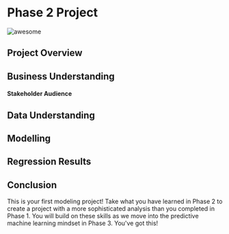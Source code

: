 # Phase 2 Project

![awesome](https://giphy.com/gifs/Explainly-art-animation-office-e8ik35i8LaO3BqRwY6)

## Project Overview

## Business Understanding
#### Stakeholder Audience

## Data Understanding

## Modelling

## Regression Results

## Conclusion

This is your first modeling project! Take what you have learned in Phase 2 to create a project with a more sophisticated analysis than you completed in Phase 1. You will build on these skills as we move into the predictive machine learning mindset in Phase 3. You've got this!
